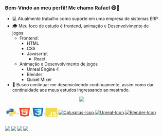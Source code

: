 ### Bem-Vindo ao meu perfil! Me chamo Rafael 😄👋

- 💻 Atualmente trabalho como suporte em uma empresa de sistemas ERP
- 🎓 Meu foco de estudo é frontend, animação e Desenvolvimento de jogos
    - Frontend:
      - HTML
      - CSS
      - Javascript
          - React
    - Animação e Desenvolvimento de jogos
      - Unreal Engine 4
      - Blender
      - Quixel Mixer
- 🤔 Busco continuar me desenvolvendo continuamente, assim como dar continuidade aos meus estudos ingressando ao mestrado.


<div align="center">
  <a href="https://www.linkedin.com/in/rafaelbraga2b6aa7/">
  <img height="155em" src="https://github-readme-stats.vercel.app/api?username=RafaBragagd&show_icons=true&theme=cobalt&include_all_commits=true&count_private=true"/>
</div>
<div style="display: inline_block"><br>
  <img align="center" alt="Python-Icon" height="30" width="40" src="https://raw.githubusercontent.com/devicons/devicon/master/icons/python/python-original.svg"/>
  <img align="center" alt="HTML-Icon" height="30" width="40" src="https://raw.githubusercontent.com/devicons/devicon/master/icons/html5/html5-original.svg"/>
  <img align="center" alt="CSS-Icon" height="30" width="40" src="https://raw.githubusercontent.com/devicons/devicon/master/icons/css3/css3-original.svg"/>
  <img align="center" alt="JavaScript-Icon" height="30" width="40" src="https://raw.githubusercontent.com/devicons/devicon/master/icons/javascript/javascript-plain.svg"/>
  <img align="center" alt="Cplusplus-Icon" height="30" width="40" src="https://cdn.jsdelivr.net/gh/devicons/devicon/icons/cplusplus/cplusplus-original.svg" />
  <img align="center" alt="Unreal-Icon" height="30" width="40" src="https://cdn.jsdelivr.net/gh/devicons/devicon/icons/unrealengine/unrealengine-original.svg" />
  <img align="center" alt="Blender-Icon" height="30" width="40" src="https://cdn.jsdelivr.net/gh/devicons/devicon/icons/blender/blender-original.svg" />
</div>
  
  ##
 
<div> 
  <a href="https://www.instagram.com/rafaels.braga/" target="_blank"><img src="https://img.shields.io/badge/-Instagram-%23E4405F?style=for-the-badge&logo=instagram&logoColor=white" target="_blank"></a>
  <a href = "mailto:rbraga.gd@gmail.com"><img src="https://img.shields.io/badge/Gmail-D14836?style=for-the-badge&logo=gmail&logoColor=white" target="_blank"></a>
  <a href="https://www.linkedin.com/in/rafaelbraga2b6aa7/" target="_blank"><img src="https://img.shields.io/badge/-LinkedIn-%230077B5?style=for-the-badge&logo=linkedin&logoColor=white" target="_blank"></a> 
  <a href="https://rafaeldasilvabraga4.artstation.com/" target="_blank"><img src="https://img.shields.io/badge/-Artstation-%2523E4405F?style=for-the-badge&logo=Artstation&logoColor=White&color=%23171717" target="_blank"></a> 
 
 
</div>
